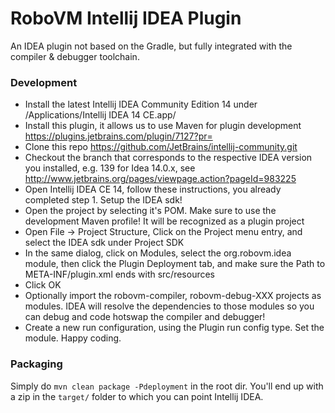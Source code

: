RoboVM Intellij IDEA Plugin
===========================
An IDEA plugin not based on the Gradle, but fully integrated with the compiler & debugger toolchain.

### Development
* Install the latest Intellij IDEA Community Edition 14 under /Applications/Intellij IDEA 14 CE.app/
* Install this plugin, it allows us to use Maven for plugin development https://plugins.jetbrains.com/plugin/7127?pr=
* Clone this repo https://github.com/JetBrains/intellij-community.git
* Checkout the branch that corresponds to the respective IDEA version you installed, e.g. 139 for Idea 14.0.x, see http://www.jetbrains.org/pages/viewpage.action?pageId=983225
* Open Intellij IDEA CE 14, follow these instructions, you already completed step 1. Setup the IDEA sdk!
* Open the project by selecting it's POM. Make sure to use the development Maven profile! It will be recognized as a plugin project
* Open File -> Project Structure, Click on the Project menu entry, and select the IDEA sdk under Project SDK
* In the same dialog, click on Modules, select the org.robovm.idea module, then click the Plugin Deployment tab, and make sure the Path to META-INF/plugin.xml ends with src/resources
* Click OK
* Optionally import the robovm-compiler, robovm-debug-XXX projects as modules. IDEA will resolve the dependencies to those modules so you can debug and code hotswap the compiler and debugger!
* Create a new run configuration, using the Plugin run config type. Set the module. Happy coding.

### Packaging
Simply do `mvn clean package -Pdeployment` in the root dir. You'll end up with a zip in the `target/` folder to which you can point Intellij IDEA.
